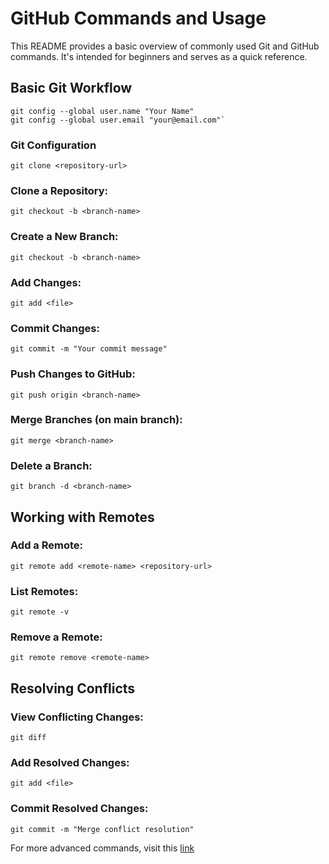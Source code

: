 # GitHub Commands and Usage

This README provides a basic overview of commonly used Git and GitHub commands. It's intended for beginners and serves as a quick reference.

## Basic Git Workflow
     
    git config --global user.name "Your Name"
    git config --global user.email "your@email.com"`

### Git Configuration
    git clone <repository-url>

### Clone a Repository:
    git checkout -b <branch-name>

### Create a New Branch:
    git checkout -b <branch-name>

### Add Changes:
    git add <file>

### Commit Changes:
    git commit -m "Your commit message"

### Push Changes to GitHub:
    git push origin <branch-name>

### Merge Branches (on main branch):
    git merge <branch-name>

### Delete a Branch:
    git branch -d <branch-name>

## Working with Remotes

### Add a Remote:
    git remote add <remote-name> <repository-url>

### List Remotes:
    git remote -v

### Remove a Remote:
    git remote remove <remote-name>

## Resolving Conflicts

### View Conflicting Changes:
    git diff

### Add Resolved Changes:
    git add <file>

### Commit Resolved Changes:
    git commit -m "Merge conflict resolution"

For more advanced commands, visit this 
[link](https://git-scm.com/docs/git#_git_commands)




